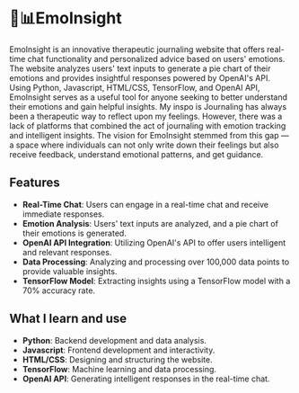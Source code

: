 # 💬📊EmoInsight

EmoInsight is an innovative therapeutic journaling website that offers real-time chat functionality and personalized advice based on users' emotions. The website analyzes users' text inputs to generate a pie chart of their emotions and provides insightful responses powered by OpenAI's API. Using Python, Javascript, HTML/CSS, TensorFlow, and OpenAI API, EmoInsight serves as a useful tool for anyone seeking to better understand their emotions and gain helpful insights.
My inspo is Journaling has always been a therapeutic way to reflect upon my feelings. However, there was a lack of platforms that combined the act of journaling with emotion tracking and intelligent insights. The vision for EmoInsight stemmed from this gap — a space where individuals can not only write down their feelings but also receive feedback, understand emotional patterns, and get guidance.

## Features

- **Real-Time Chat**: Users can engage in a real-time chat and receive immediate responses.
- **Emotion Analysis**: Users' text inputs are analyzed, and a pie chart of their emotions is generated.
- **OpenAI API Integration**: Utilizing OpenAI's API to offer users intelligent and relevant responses.
- **Data Processing**: Analyzing and processing over 100,000 data points to provide valuable insights.
- **TensorFlow Model**: Extracting insights using a TensorFlow model with a 70% accuracy rate.

## What I learn and use 

- **Python**: Backend development and data analysis.
- **Javascript**: Frontend development and interactivity.
- **HTML/CSS**: Designing and structuring the website.
- **TensorFlow**: Machine learning and data processing.
- **OpenAI API**: Generating intelligent responses in the real-time chat.
